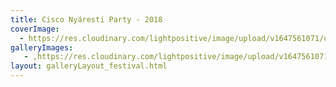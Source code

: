 ```yaml
---
title: Cisco Nyáresti Party - 2018
coverImage:
  - https://res.cloudinary.com/lightpositive/image/upload/v1647561071/uploads/Cisco%20Ny%C3%A1resti%20Party%20-%202018/CS4.jpg
galleryImages:
   - ,https://res.cloudinary.com/lightpositive/image/upload/v1647561071/uploads/Cisco%20Ny%C3%A1resti%20Party%20-%202018/CS4.jpg
layout: galleryLayout_festival.html
---
```


